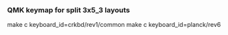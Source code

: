 ### QMK keymap for split 3x5_3 layouts

make c keyboard_id=crkbd/rev1/common
make c keyboard_id=planck/rev6

